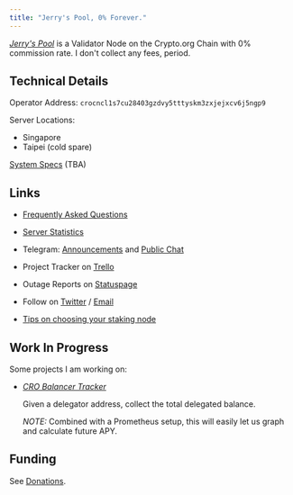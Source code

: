 ```yaml
---
title: "Jerry's Pool, 0% Forever."
---
```

[*Jerry's Pool*](https://crypto.org/explorer/validator/crocncl1s7cu28403gzdvy5tttyskm3zxjejxcv6j5ngp9) is a Validator Node on the Crypto.org Chain with 0% commission rate.
I don't collect any fees, period.

## Technical Details

Operator Address: `crocncl1s7cu28403gzdvy5tttyskm3zxjejxcv6j5ngp9`

Server Locations:

* Singapore
* Taipei (cold spare)

[System Specs](/#) (TBA)

## Links

* [Frequently Asked Questions](/faq/)

* [Server Statistics](/stats/)

* Telegram: [Announcements](https://t.me/jerryspool) and [Public Chat](https://t.me/jerrys_poolside)

* Project Tracker on [Trello](https://trello.com/b/4VodUm8P)

* Outage Reports on [Statuspage](https://jerrys-pool.statuspage.io/)

* Follow on [Twitter](https://twitter.com/zanglang) / [Email](mailto:jerry@libcoffee.net)

* [Tips on choosing your staking node](https://www.reddit.com/r/Crypto_com/comments/mdgda8/tip_choose_your_staking_node_wisely/)

## Work In Progress

Some projects I am working on:

* [_CRO Balancer Tracker_](https://github.com/zanglang/crypto-org-delegator-exporter)

  Given a delegator address, collect the total delegated balance.

  *NOTE:* Combined with a Prometheus setup, this will easily let us graph and calculate future APY.

## Funding

See [Donations](/donate/).
